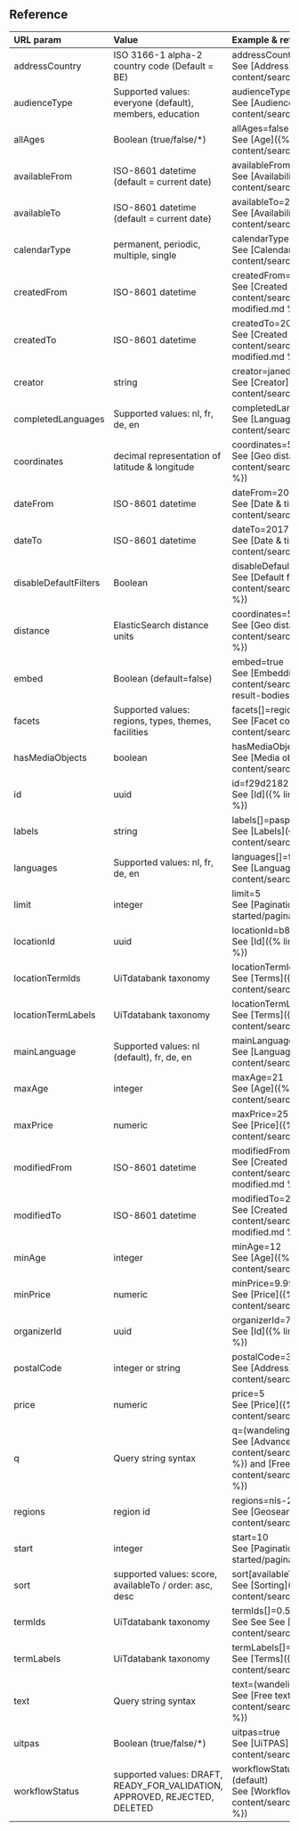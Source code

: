---
---

## Reference

| URL param | Value | Example & reference |
| :----- | :----- | :----- |
| addressCountry | ISO 3166-1 alpha-2 country code (Default = BE) | addressCountry=NL<br/> See [Address]({% link content/search_api_3/latest/searching/address.md %}) |
| audienceType | Supported values: everyone (default), members, education | audienceType=members <br/> See [Audience type]({% link content/search_api_3/latest/searching/audience-type.md %}) |
| allAges | Boolean (true/false/*) | allAges=false <br/> See [Age]({% link content/search_api_3/latest/searching/age.md %}) |
| availableFrom | ISO-8601 datetime (default = current date)| availableFrom=2017-04-01T00:00:00+01:00 <br/> See [Availability]({% link content/search_api_3/latest/searching/availability.md %}) |
| availableTo | ISO-8601 datetime (default = current date) | availableTo=2017-04-30T23:59:59+01:00 <br/> See [Availability]({% link content/search_api_3/latest/searching/availability.md %}) |
| calendarType | permanent, periodic, multiple, single | calendarType=single,multiple <br/> See [Calendar type]({% link content/search_api_3/latest/searching/calendar-type.md %}) |
| createdFrom | ISO-8601 datetime | createdFrom=2017-01-01T00:00:00+01:00 <br/> See [Created and modified]({% link content/search_api_3/latest/searching/created-and-modified.md %}) |
| createdTo | ISO-8601 datetime | createdTo=2017-01-01T00:00:00+01:00 <br/> See [Created and modified]({% link content/search_api_3/latest/searching/created-and-modified.md %}) |
| creator | string | creator=janedoe <br/> See [Creator]({% link content/search_api_3/latest/searching/creator.md %}) |
| completedLanguages | Supported values: nl, fr, de, en | completedLanguages[]=fr <br/> See [Languages]({% link content/search_api_3/latest/searching/languages.md %}) |
| coordinates | decimal representation of latitude & longitude | coordinates=50.8511740,4.3386740 <br/> See [Geo distance]({% link content/search_api_3/latest/searching/geosearch/distance.md %}) |
| dateFrom | ISO-8601 datetime | dateFrom=2017-01-01T00:00:00+01:00 <br/> See [Date & time]({% link content/search_api_3/latest/searching/date.md %}) |
| dateTo | ISO-8601 datetime | dateTo=2017-01-01T23:59:59+01:00 <br/> See [Date & time]({% link content/search_api_3/latest/searching/date.md %}) |
| disableDefaultFilters | Boolean | disableDefaultFilters=true <br/> See [Default filters]({% link content/search_api_3/latest/getting-started/default-filters.md %}) |
| distance | ElasticSearch distance units| coordinates=50.8511740,4.3386740&distance=10km <br/> See [Geo distance]({% link content/search_api_3/latest/searching/geosearch/distance.md %}) |
| embed | Boolean (default=false) | embed=true <br/> See [Embedding result bodies]({% link content/search_api_3/latest/getting-started/embedding-full-result-bodies.md %}) |
| facets | Supported values: regions, types, themes, facilities | facets[]=regions <br/> See [Facet counts]({% link content/search_api_3/latest/searching/facet-counts.md %}) |
| hasMediaObjects| boolean | hasMediaObjects=true <br/> See [Media objects]({% link content/search_api_3/latest/searching/media-objects.md %}) |
| id | uuid | id=f29d2182-2db0-4f99-831a-8e6a64c1c9c1 <br/> See [Id]({% link content/search_api_3/latest/searching/id.md %}) |
| labels | string | labels[]=paspartoe <br/> See [Labels]({% link content/search_api_3/latest/searching/labels.md %}) |
| languages | Supported values: nl, fr, de, en | languages[]=fr <br/> See [Languages]({% link content/search_api_3/latest/searching/languages.md %}) |
| limit | integer | limit=5 <br/> See [Pagination]({% link content/search_api_3/latest/getting-started/pagination.md %})|
| locationId | uuid | locationId=b8bff8fa-988a-44db-8dd8-70bef77f3933 <br/> See [Id]({% link content/search_api_3/latest/searching/id.md %}) |
| locationTermIds | UiTdatabank taxonomy | locationTermIds[]=JCjA0i5COUmdjMwcyjNAFA <br/> See [Terms]({% link content/search_api_3/latest/searching/terms.md %}) |
| locationTermLabels | UiTdatabank taxonomy | locationTermLabels[]=Jeugdhuis of jeugdcentrum <br/> See [Terms]({% link content/search_api_3/latest/searching/terms.md %}) |
| mainLanguage | Supported values: nl (default), fr, de, en | mainLanguage=nl <br/> See [Languages]({% link content/search_api_3/latest/searching/languages.md %}) |
| maxAge | integer | maxAge=21 <br/> See [Age]({% link content/search_api_3/latest/searching/age.md %}) |
| maxPrice | numeric | maxPrice=25 <br/> See [Price]({% link content/search_api_3/latest/searching/price.md %}) |
| modifiedFrom | ISO-8601 datetime | modifiedFrom=2017-01-01T00:00:00+01:00 <br/> See [Created and modified]({% link content/search_api_3/latest/searching/created-and-modified.md %}) |
| modifiedTo | ISO-8601 datetime | modifiedTo=2017-01-01T00:00:00+01:00 <br/> See [Created and modified]({% link content/search_api_3/latest/searching/created-and-modified.md %}) |
| minAge | integer | minAge=12 <br/> See [Age]({% link content/search_api_3/latest/searching/age.md %}) |
| minPrice | numeric | minPrice=9.99 <br/> See [Price]({% link content/search_api_3/latest/searching/price.md %}) |
| organizerId | uuid | organizerId=7d1f485d-dab5-4ad2-8894-322060a2bc52 <br/> See [Id]({% link content/search_api_3/latest/searching/id.md %}) |
| postalCode | integer or string | postalCode=3000 <br/> See [Address]({% link content/search_api_3/latest/searching/address.md %}) |
| price | numeric | price=5 <br/> See [Price]({% link content/search_api_3/latest/searching/price.md %}) |
| q | Query string syntax| q=(wandeling OR wandelen) AND femma <br/> See [Advanced queries]({% link content/search_api_3/latest/reference/advanced-queries.md %}) and [Free text search]({% link content/search_api_3/latest/searching/free-text-search.md %}) |
| regions | region id | regions=nis-24062 <br/> See [Geosearch]({% link content/search_api_3/latest/searching/geosearch.md %}) |
| start | integer | start=10 <br/> See [Pagination]({% link content/search_api_3/latest/getting-started/pagination.md %}) |
| sort | supported values: score, availableTo / order: asc, desc | sort[availableTo]=asc <br/> See [Sorting]({% link content/search_api_3/latest/searching/sorting.md %}) |
| termIds | UiTdatabank taxonomy | termIds[]=0.55.0.0.0 <br/> See See See [Terms]({% link content/search_api_3/latest/searching/terms.md %}) |
| termLabels | UiTdatabank taxonomy | termLabels[]=Theatervoorstelling <br/> See [Terms]({% link content/search_api_3/latest/searching/terms.md %}) |
| text | Query string syntax | text=(wandeling OR wandelen) AND femma <br/> See [Free text search]({% link content/search_api_3/latest/searching/free-text-search.md %}) |
| uitpas | Boolean (true/false/*) | uitpas=true <br/> See [UiTPAS]({% link content/search_api_3/latest/searching/uitpas.md %}) |
| workflowStatus | supported values: DRAFT, READY_FOR_VALIDATION, APPROVED, REJECTED, DELETED | workflowStatus=READY_FOR_VALIDATION,APPROVED (default) <br/> See [Workflow status]({% link content/search_api_3/latest/searching/workflow-status.md %}) |
